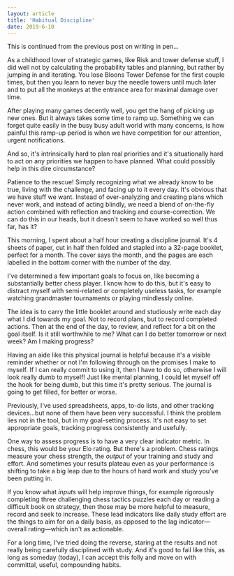 ```yaml
---
layout: article
title: 'Habitual Discipline'
date: 2019-6-10
---
```


This is continued from the previous post on writing in pen...

As a childhood lover of strategic games, like Risk and tower defense stuff, I did well not by calculating the probability tables and planning, but rather by jumping in and iterating. You lose Bloons Tower Defense for the first couple times, but then you learn to never buy the needle towers until much later and to put all the monkeys at the entrance area for maximal damage over time.

After playing many games decently well, you get the hang of picking up new ones. But it always takes some time to ramp up. Something we can forget quite easily in the busy busy adult world with many concerns, is how painful this ramp-up period is when we have competition for our attention, urgent notifications.

And so, it's intrinsically hard to plan real priorities and it's situationally hard to act on any priorities we happen to have planned. What could possibly help in this dire circumstance?

Patience to the rescue! Simply recognizing what we already know to be true, living with the challenge, and facing up to it every day. It's obvious that we have stuff we want. Instead of over-analyzing and creating plans which never work, and instead of acting blindly, we need a blend of on-the-fly action combined with reflection and tracking and course-correction. We can do this in our heads, but it doesn't seem to have worked so well thus far, has it?

This morning, I spent about a half hour creating a discipline journal. It's 4 sheets of paper, cut in half then folded and stapled into a 32-page booklet, perfect for a month. The cover says the month, and the pages are each labelled in the bottom corner with the number of the day.

I've determined a few important goals to focus on, like becoming a substantially better chess player. I know how to do this, but it's easy to distract myself with semi-related or completely useless tasks, for example watching grandmaster tournaments or playing mindlessly online.

The idea is to carry the little booklet around and studiously write each day what I did towards my goal. Not to record plans, but to record completed actions. Then at the end of the day, to review, and reflect for a bit on the goal itself. Is it still worthwhile to me? What can I do better tomorrow or next week? Am I making progress?

Having an aide like this physical journal is helpful because it's a visible reminder whether or not I'm following through on the promises I make to myself. If I can really commit to using it, then I have to do so, otherwise I will look really dumb to myself! Just like mental planning, I could let myself off the hook for being dumb, but this time it's pretty serious. The journal is going to get filled, for better or worse.

Previously, I've used spreadsheets, apps, to-do lists, and other tracking devices...but none of them have been very successful. I think the problem lies not in the tool, but in my goal-setting process. It's not easy to set appropriate goals, tracking progress consistently and usefully.

One way to assess progress is to have a very clear indicator metric. In chess, this would be your Elo rating. But there's a problem. Chess ratings measure your chess strength, the _output_ of your training and study and effort. And sometimes your results plateau even as your performance is shifting to take a big leap due to the hours of hard work and study you've been putting in.

If you know what _inputs_ will help improve things, for example rigorously completing three challenging chess tactics puzzles each day or reading a difficult book on strategy, then those may be more helpful to measure, record and seek to increase. These lead indicators like daily study effort are the things to aim for on a daily basis, as opposed to the lag indicator&mdash;overall rating&mdash;which isn't as actionable.

For a long time, I've tried doing the reverse, staring at the results and not really being carefully disciplined with study. And it's good to fail like this, as long as someday (today), I can accept this folly and move on with committal, useful, compounding habits.
